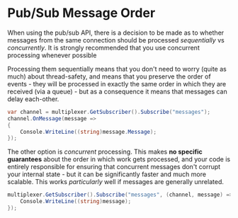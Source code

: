 ﻿Pub/Sub Message Order
===

When using the pub/sub API, there is a decision to be made as to whether messages from the same connection should be processed *sequentially* vs *concurrently*. It is strongly recommended that you use concurrent processing whenever possible

Processing them sequentially means that you don't need to worry (quite as much) about thread-safety, and means that you preserve the order of events -
they will be processed in exactly the same order in which they are received (via a queue) - but as a consequence it means that messages can delay each-other.

```csharp
var channel = multiplexer.GetSubscriber().Subscribe("messages");
channel.OnMessage(message =>
{
    Console.WriteLine((string)message.Message);
});
```

The other option is *concurrent* processing. This makes **no specific guarantees** about the order in which work gets processed, and your code is entirely
responsible for ensuring that concurrent messages don't corrupt your internal state - but it can be significantly faster and much more scalable.
This works *particularly* well if messages are generally unrelated.

```csharp
multiplexer.GetSubscriber().Subscribe("messages", (channel, message) => {
    Console.WriteLine((string)message);
});
```
